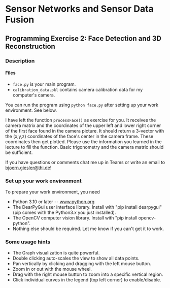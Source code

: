 # Sensor Networks and Sensor Data Fusion
## Programming Exercise 2: Face Detection and 3D Reconstruction

### Description
#### Files
* `face.py` is your main program. 
* `calibration_data.pkl` contains camera calibration data for my computer's camera.

You can run the program using `python face.py` after setting up your work environment. See below.

I have left the function `processFace()` as exercise for you. It receives the camera matrix and the coordinates of the upper left and lower right corner of the first face found in the camera picture. It should return a 3-vector with the (x,y,z) coordinates of the face's center in the camera frame. These coordinates then get plotted. Please use the information you learned in the lecture to fill the function. Basic trigonometry and the camera matrix should be sufficient.

If you have questions or comments chat me up in Teams or write an email to bjoern.giesler@thi.de!

### Set up your work environment 
To prepare your work environment, you need
* Python 3.10 or later -- www.python.org
* The DearPyGui user interface library. Install with "pip install dearpygui" (pip comes with the Python3.x you just installed).
* The OpenCV computer vision library. Install with "pip install opencv-python".
* Nothing else should be required. Let me know if you can't get it to work.

### Some usage hints
* The Graph visualization is quite powerful. 
* Double clicking auto-scales the view to show all data points.
* Pan vertically by clicking and dragging with the left mouse button.
* Zoom in or out with the mouse wheel.
* Drag with the right mouse button to zoom into a specific vertical region.
* Click individual curves in the legend (top left corner) to enable/disable.
